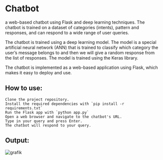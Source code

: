 # Chatbot

a web-based chatbot using Flask and deep learning techniques. The chatbot is trained on a dataset of categories (intents), pattern and responses, and can respond to a wide range of user queries.

The chatbot is trained using a deep learning model. The model is a special artificial neural network (ANN) that is trained  to classify which category the user’s message belongs to and then we will give a random response from the list of responses. The model is trained using the Keras library.

The chatbot is implemented as a web-based application using Flask, which makes it easy to deploy and use.
## How to use:

    Clone the project repository.
    Install the required dependencies with `pip install -r requirements.txt`
    Run the Flask app with `python app.py`
    Open a web browser and navigate to the chatbot's URL.
    Type in your query and press Enter.
    The chatbot will respond to your query.
    
## Output:
![grafik](https://github.com/maalja/Chatbot/assets/153437966/9461f7a2-7de9-4f8e-9dc1-17f9b196a718)

